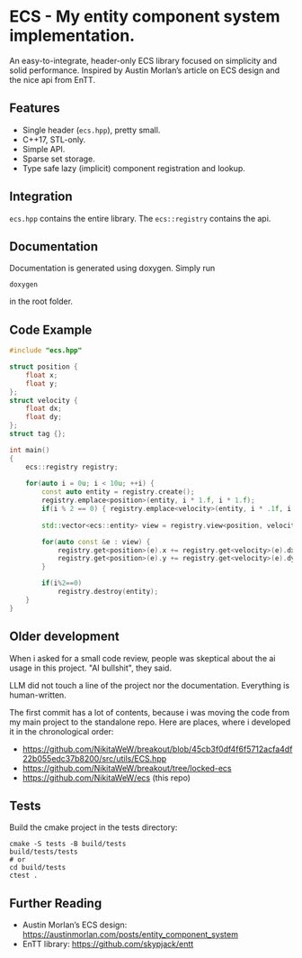 # ECS - My entity component system implementation.

An easy-to-integrate, header-only ECS library focused on simplicity and solid performance. Inspired by Austin Morlan’s article on ECS design and the nice api from EnTT.

## Features

- Single header (`ecs.hpp`), pretty small.
- C++17, STL-only.
- Simple API.
- Sparse set storage.
- Type safe lazy (implicit) component registration and lookup.

## Integration

`ecs.hpp` contains the entire library. The `ecs::registry` contains the api.

## Documentation
Documentation is generated using doxygen. Simply run
```
doxygen
```
in the root folder.

## Code Example

```cpp
#include "ecs.hpp"

struct position {
    float x;
    float y;
};
struct velocity {
    float dx;
    float dy;
};
struct tag {};

int main()
{
    ecs::registry registry;
    
    for(auto i = 0u; i < 10u; ++i) {
        const auto entity = registry.create();
        registry.emplace<position>(entity, i * 1.f, i * 1.f);
        if(i % 2 == 0) { registry.emplace<velocity>(entity, i * .1f, i * .1f); }
        
        std::vector<ecs::entity> view = registry.view<position, velocity>(ecs::exclude_t<tag>{});

        for(auto const &e : view) {
            registry.get<position>(e).x += registry.get<velocity>(e).dx;
            registry.get<position>(e).y += registry.get<velocity>(e).dy;
        }

        if(i%2==0)
            registry.destroy(entity);
    }
}
```

## Older development

When i asked for a small code review, people was skeptical about the ai usage in this project. "AI bullshit", they said.

LLM did not touch a line of the project nor the documentation. Everything is human-written.

The first commit has a lot of contents, because i was moving the code from my main project to the standalone repo.
Here are places, where i developed it in the chronological order:

- https://github.com/NikitaWeW/breakout/blob/45cb3f0df4f6f5712acfa4df22b055edc37b8200/src/utils/ECS.hpp
- https://github.com/NikitaWeW/breakout/tree/locked-ecs
- https://github.com/NikitaWeW/ecs (this repo)

## Tests
Build the cmake project in the tests directory:

```
cmake -S tests -B build/tests
build/tests/tests
# or
cd build/tests
ctest .
```

## Further Reading

- Austin Morlan’s ECS design: https://austinmorlan.com/posts/entity_component_system  
- EnTT library: https://github.com/skypjack/entt
